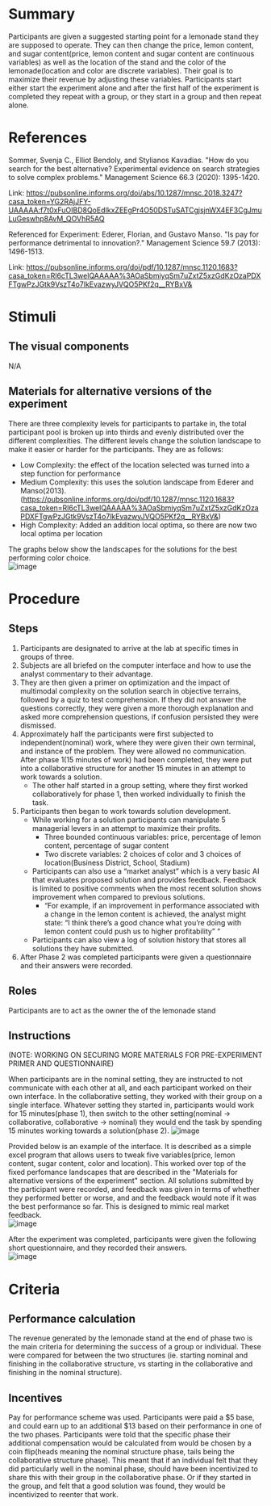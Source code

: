 # Summary
Participants are given a suggested starting point for a lemonade stand they are supposed to operate.  They can then change the price, lemon content, and sugar content(price, lemon content and sugar content are continuous variables) as well as the location of the stand and the color of the lemonade(location and color are discrete variables).  Their goal is to maximize their revenue by adjusting these variables.  Participants start either start the experiment alone and after the first half of the experiment is completed they repeat with a group, or they start in a group and then repeat alone.

# References
Sommer, Svenja C., Elliot Bendoly, and Stylianos Kavadias. "How do you search for the best alternative? Experimental evidence on search strategies to solve complex problems." Management Science 66.3 (2020): 1395-1420.

Link: https://pubsonline.informs.org/doi/abs/10.1287/mnsc.2018.3247?casa_token=YG2RAjJFY-UAAAAA:f7t0xFuOIBD8QoEdIkxZEEgPr4O50DSTuSATCgjsjnWX4EF3CgJmuLuGeswhp8AvM_QOVhR5AQ

Referenced for Experiment:
Ederer, Florian, and Gustavo Manso. "Is pay for performance detrimental to innovation?." Management Science 59.7 (2013): 1496-1513.

Link: https://pubsonline.informs.org/doi/pdf/10.1287/mnsc.1120.1683?casa_token=Rl6cTL3welQAAAAA%3AOaSbmiyqSm7uZxtZ5xzGdKzOzaPDXFTgwPzJGtk9VszT4o7lkEvazwyJVQO5PKf2q__RYBxV&


# Stimuli
## The visual components
N/A
## Materials for alternative versions of the experiment 
There are three complexity levels for participants to partake in, the total participant pool is broken up into thirds and evenly distributed over the different complexities.  The different levels change the solution landscape to make it easier or harder for the participants.  They are as follows:
- Low Complexity: the effect of the location selected was turned into a step function for performance
- Medium Complexity: this uses the solution landscape from Ederer and Manso(2013). (https://pubsonline.informs.org/doi/pdf/10.1287/mnsc.1120.1683?casa_token=Rl6cTL3welQAAAAA%3AOaSbmiyqSm7uZxtZ5xzGdKzOzaPDXFTgwPzJGtk9VszT4o7lkEvazwyJVQO5PKf2q__RYBxV&)
- High Complexity: Added an addition local optima, so there are now two local optima per location

The graphs below show the landscapes for the solutions for the best performing color choice.  
![image](https://github.com/Watts-Lab/task-mapping/blob/Iterative-Lemonade-Stand/images/Iterative_lemonade_stand_complexity_levels.png)

# Procedure
## Steps
1) Participants are designated to arrive at the lab at specific times in groups of three.
2) Subjects are all briefed on the computer interface and how to use the analyst commentary to their advantage.
3) They are then given a primer on optimization and the impact of multimodal complexity on the solution search in objective terrains, followed by a quiz to test comprehension.  If they did not answer the questions correctly, they were given a more thorough explanation and asked more comprehension questions, if confusion persisted they were dismissed.
4) Approximately half the participants were first subjected to independent(nominal) work, where they were given their own terminal, and instance of the problem.  They were allowed no communication.  After phase 1(15 minutes of work) had been completed, they were put into a collaborative structure for another 15 minutes in an attempt to work towards a solution.
    - The other half started in a group setting, where they first worked collaboratively for phase 1, then worked individually to finish the task.
5) Participants then began to work towards solution development.
    - While working for a solution participants can manipulate 5 managerial levers in an attempt to maximize their profits.
        - Three bounded continuous variables: price, percentage of lemon content, percentage of sugar content
        - Two discrete variables: 2 choices of color and 3 choices of location(Business District, School, Stadium)
    - Participants can also use a “market analyst” which is a very basic AI that evaluates proposed solution and provides feedback.  Feedback is limited to positive comments when the most recent solution shows improvement when compared to previous solutions.
        - “For example, if an improvement in performance associated with a change in the lemon content is achieved, the analyst might state: “I think there’s a good chance what you’re doing with lemon content could push us to higher profitability” “
    - Participants can also view a log of solution history that stores all solutions they have submitted.
6) After Phase 2 was completed participants were given a questionnaire and their answers were recorded.

## Roles 
Participants are to act as the owner the of the lemonade stand

## Instructions
(NOTE: WORKING ON SECURING MORE MATERIALS FOR PRE-EXPERIMENT PRIMER AND QUESTIONNAIRE)

When participants are in the nominal setting, they are instructed to not communicate with each other at all, and each participant worked on their own interface. In the collaborative setting, they worked with their group on a single interface.  Whatever setting they started in, participants would work for 15 minutes(phase 1), then switch to the other setting(nominal -> collaborative, collaborative -> nominal) they would end the task by spending 15 minutes working towards a solution(phase 2).
![image](https://github.com/Watts-Lab/task-mapping/blob/Iterative-Lemonade-Stand/images/Iterative_lemonade_stand_lab_protocol.png)

Provided below is an example of the interface.  It is described as a simple excel program that allows users to tweak five variables(price, lemon content, sugar content, color and location).  This worked over top of the fixed perfomance landscapes that are described in the "Materials for alternative versions of the experiment" section.  All solutions submitted by the participant were recorded, and feedback was given in terms of whether they performed better or worse, and and the feedback would note if it was the best performance so far.  This is designed to mimic real market feedback.  
![image](https://github.com/Watts-Lab/task-mapping/blob/Iterative-Lemonade-Stand/images/Iterative_lemonade_stand_interface.png)  

After the experiment was completed, participants were given the following short questionnaire, and they recorded their answers.  
![image](https://github.com/Watts-Lab/task-mapping/blob/Iterative-Lemonade-Stand/images/Iterative_lemonade_stand_questionnaire.png)

# Criteria
## Performance calculation
The revenue generated by the lemonade stand at the end of phase two is the main criteria for determining the success of a group or individual.  These were compared for between the two structures (ie. starting nominal and finishing in the collaborative structure, vs starting in the collaborative and finishing in the nominal structure).

## Incentives
Pay for performance scheme was used.  Participants were paid a $5 base, and could earn up to an additional $13 based on their performance in one of the two phases.  Participants were told that the specific phase their additional compensation would be calculated from would be chosen by a coin flip(heads meaning the nominal structure phase, tails being the collaborative structure phase).  This meant that if an individual felt that they did particularly well in the nominal phase, should have been incentivized to share this with their group in the collaborative phase. Or if they started in the group, and felt that a good solution was found, they would be incentivized to reenter that work.
